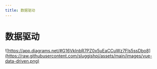 ```yaml
---
title: 数据驱动
---
```


# 数据驱动

![https://app.diagrams.net/#G16VkInbR7PZ0x5uEaCCuWz7Fls5ssDbo8](https://raw.githubusercontent.com/sluggishpj/assets/main/images/vue-data-driven.png)